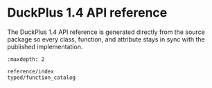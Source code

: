 # DuckPlus 1.4 API reference

The DuckPlus 1.4 API reference is generated directly from the source package so
every class, function, and attribute stays in sync with the published
implementation.

```{toctree}
:maxdepth: 2

reference/index
typed/function_catalog
```
